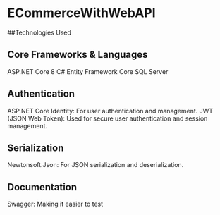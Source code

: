 # ECommerceWithWebAPI

##Technologies Used

## Core Frameworks & Languages

ASP.NET Core 8
C#
Entity Framework Core
SQL Server

## Authentication

ASP.NET Core Identity: For user authentication and management.
JWT (JSON Web Token): Used for secure user authentication and session management.

## Serialization

Newtonsoft.Json: For JSON serialization and deserialization.

## Documentation

Swagger: Making it easier to test
